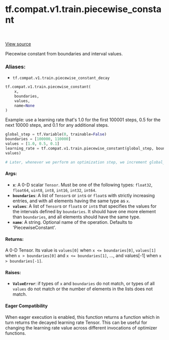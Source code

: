 <div itemscope itemtype="http://developers.google.com/ReferenceObject">
<meta itemprop="name" content="tf.compat.v1.train.piecewise_constant" />
<meta itemprop="path" content="Stable" />
</div>

# tf.compat.v1.train.piecewise_constant

<!-- Insert buttons -->

<table class="tfo-notebook-buttons tfo-api" align="left">
</table>

<a target="_blank" href="/code/stable/tensorflow/python/training/learning_rate_decay.py">View source</a>



<!-- Start diff -->
Piecewise constant from boundaries and interval values.

### Aliases:

* `tf.compat.v1.train.piecewise_constant_decay`


``` python
tf.compat.v1.train.piecewise_constant(
    x,
    boundaries,
    values,
    name=None
)
```



<!-- Placeholder for "Used in" -->

Example: use a learning rate that's 1.0 for the first 100001 steps, 0.5
  for the next 10000 steps, and 0.1 for any additional steps.

```python
global_step = tf.Variable(0, trainable=False)
boundaries = [100000, 110000]
values = [1.0, 0.5, 0.1]
learning_rate = tf.compat.v1.train.piecewise_constant(global_step, boundaries,
values)

# Later, whenever we perform an optimization step, we increment global_step.
```

#### Args:


* <b>`x`</b>: A 0-D scalar `Tensor`. Must be one of the following types: `float32`,
  `float64`, `uint8`, `int8`, `int16`, `int32`, `int64`.
* <b>`boundaries`</b>: A list of `Tensor`s or `int`s or `float`s with strictly
  increasing entries, and with all elements having the same type as `x`.
* <b>`values`</b>: A list of `Tensor`s or `float`s or `int`s that specifies the values
  for the intervals defined by `boundaries`. It should have one more element
  than `boundaries`, and all elements should have the same type.
* <b>`name`</b>: A string. Optional name of the operation. Defaults to
  'PiecewiseConstant'.


#### Returns:

A 0-D Tensor. Its value is `values[0]` when `x <= boundaries[0]`,
`values[1]` when `x > boundaries[0]` and `x <= boundaries[1]`, ...,
and values[-1] when `x > boundaries[-1]`.



#### Raises:


* <b>`ValueError`</b>: if types of `x` and `boundaries` do not match, or types of all
    `values` do not match or
    the number of elements in the lists does not match.



#### Eager Compatibility
When eager execution is enabled, this function returns a function which in
turn returns the decayed learning rate Tensor. This can be useful for changing
the learning rate value across different invocations of optimizer functions.

